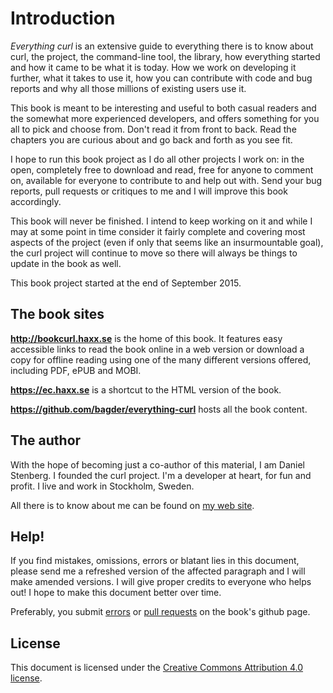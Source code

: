 # Introduction

*Everything curl* is an extensive guide to everything there is to know about
curl, the project, the command-line tool, the library, how everything started
and how it came to be what it is today. How we work on developing it further,
what it takes to use it, how you can contribute with code and bug reports and
why all those millions of existing users use it.

This book is meant to be interesting and useful to both casual readers and the
somewhat more experienced developers, and offers something for you all to pick
and choose from. Don't read it from front to back. Read the chapters you are
curious about and go back and forth as you see fit.

I hope to run this book project as I do all other projects I work on: in the
open, completely free to download and read, free for anyone to comment on,
available for everyone to contribute to and help out with. Send your bug
reports, pull requests or critiques to me and I will improve this book
accordingly.

This book will never be finished. I intend to keep working on it and while I
may at some point in time consider it fairly complete and covering most
aspects of the project (even if only that seems like an insurmountable goal),
the curl project will continue to move so there will always be things to
update in the book as well.

This book project started at the end of September 2015.

## The book sites

**http://bookcurl.haxx.se** is the home of this book. It features easy
accessible links to read the book online in a web version or download a copy
for offline reading using one of the many different versions offered,
including PDF, ePUB and MOBI.

**https://ec.haxx.se** is a shortcut to the HTML version of the book.

**https://github.com/bagder/everything-curl** hosts all the book content.

## The author

With the hope of becoming just a co-author of this material, I am Daniel
Stenberg. I founded the curl project. I'm a developer at heart, for fun and
profit. I live and work in Stockholm, Sweden.

All there is to know about me can be found on [my web
site](https://daniel.haxx.se/).

## Help!

If you find mistakes, omissions, errors or blatant lies in this document,
please send me a refreshed version of the affected paragraph and I will make
amended versions. I will give proper credits to everyone who helps out! I hope
to make this document better over time.

Preferably, you submit
[errors](https://github.com/bagder/everything-curl/issues) or [pull
requests](https://github.com/bagder/everything-curl/pulls) on the book's
github page.

## License

This document is licensed under the [Creative Commons Attribution 4.0
license](http://creativecommons.org/licenses/by/4.0/).
